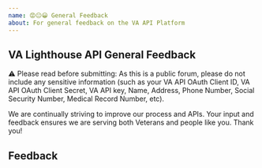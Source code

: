 ```yaml
---
name: 😡😐😀 General Feedback
about: For general feedback on the VA API Platform
---
```


## VA Lighthouse API General Feedback

⚠️ Please read before submitting: As this is a public forum, please do not include any sensitive information (such as your VA API OAuth Client ID, VA API OAuth Client Secret, VA API key, Name, Address, Phone Number, Social Security Number, Medical Record Number, etc).


We are continually striving to improve our process and APIs. Your input and feedback ensures we are serving both Veterans and people like you. Thank you!


## Feedback

<!-- What was your first impression when you entered the website? -->
<!-- Is there anything missing on this page? -->
<!-- What other products (or product features) would you like us to offer? -->
<!-- Do you have any additional feedback? -->
